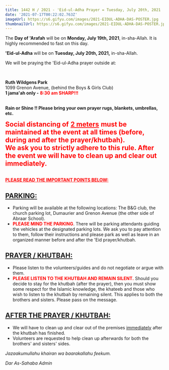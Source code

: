 ```yaml
---
title: 1442 H / 2021 - 'Eid-ul-Adha Prayer = Tuesday, July 20th, 2021
date: '2021-07-17T00:22:02.763Z'
imageUrl: https://s6.gifyu.com/images/2021-EIDUL-ADHA-DAS-POSTER.jpg
thumbnailUrl: https://s6.gifyu.com/images/2021-EIDUL-ADHA-DAS-POSTER.jpg
---
```


The **Day of 'Arafah** will be on **Monday, July 19th, 2021**, in-sha-Allah. It is highly recommended to fast on this day.

**'Eid-ul-Adha** will be on **Tuesday, July 20th, 2021,** in-sha-Allah.

We will be praying the 'Eid-ul-Adha prayer outside at:

<br/>

**Ruth Wildgens Park**<br/>
1099 Grenon Avenue, (behind the Boys & Girls Club)<br/>
**1 jama'ah only -** <span style="color: red">**8:30 am SHARP!!!**</span><br/><br/>

**Rain or Shine !!  Please bring your own prayer rugs, blankets, umbrellas, etc.**

<span style="color: red; font-size: 150%">**Social distancing of** <span style="text-decoration: underline">**2 meters**</span> **must be maintained at the event at all times (before, during and after the prayer/khutbah).**<br/>
**We ask you to strictly adhere to this rule. After the event we will have to clean up and clear out immediately.**</span><br/><br/>

<span style="color: red; text-decoration: underline">**PLEASE READ THE IMPORTANT POINTS BELOW:**</span>

## <span style="text-decoration: underline">**PARKING:**</span>

- Parking will be available at the following locations: The B&G club, the church parking lot, Dumaurier and Grenon Avenue (the other side of Abraar School).
- <span style="color: red">**PLEASE MIND THE PARKING**</span>. There will be parking attendants guiding the vehicles at the designated parking lots. We ask you to pay attention to them, follow their instructions and please park as well as leave in an organized manner before and after the 'Eid prayer/khutbah.

## <span style="text-decoration: underline">**PRAYER / KHUTBAH**:</span>

- Please listen to the volunteers/guides and do not negotiate or argue with them.
- <span style="color: red">**PLEASE LISTEN TO THE KHUTBAH AND REMAIN SILENT.**</span> Should you decide to stay for the khutbah (after the prayer), then you must show some respect for the Islamic knowledge, the khateeb and those who wish to listen to the khutbah by remaining silent. This applies to both the brothers and sisters. Please pass on the message.

## <span style="text-decoration: underline">**AFTER THE PRAYER / KHUTBAH:**</span>

- We will have to clean up and clear out of the premises <span style="text-decoration: underline">immediately</span> after the khutbah has finished.
- Volunteers are requested to help clean up afterwards for both the brothers' and sisters' sides.


_Jazaakumullahu khairan wa baarakallahu feekum._


_Dar As-Sahaba Admin_
